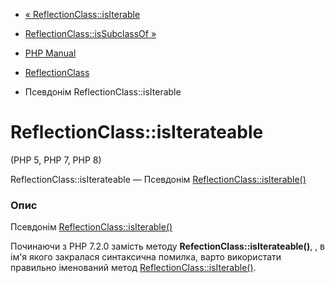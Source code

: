 - [« ReflectionClass::isIterable](reflectionclass.isiterable.md)
- [ReflectionClass::isSubclassOf »](reflectionclass.issubclassof.md)

- [PHP Manual](index.md)
- [ReflectionClass](class.reflectionclass.md)
- Псевдонім ReflectionClass::isIterable

# ReflectionClass::isIterateable

(PHP 5, PHP 7, PHP 8)

ReflectionClass::isIterateable — Псевдонім
[ReflectionClass::isIterable()](reflectionclass.isiterable.md)

### Опис

Псевдонім
[ReflectionClass::isIterable()](reflectionclass.isiterable.md)

Починаючи з PHP 7.2.0 замість методу **RefectionClass::isIterateable()**,
, в ім'я якого закралася синтаксична помилка, варто використати
правильно іменований метод
[ReflectionClass::isIterable()](reflectionclass.isiterable.md).
